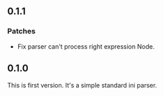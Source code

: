 ## 0.1.1

### Patches

- Fix parser can't process right expression Node.

## 0.1.0

This is first version. 
It's a simple standard ini parser.